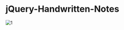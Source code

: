 
# jQuery-Handwritten-Notes
![1](https://github.com/atultembhekar/jQuery-Handwritten-Notes/assets/127327717/499484eb-0297-4531-a6cd-dcf055c346b6)
